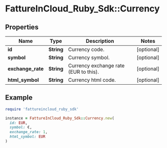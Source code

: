 # FattureInCloud_Ruby_Sdk::Currency

## Properties

| Name | Type | Description | Notes |
| ---- | ---- | ----------- | ----- |
| **id** | **String** | Currency code. | [optional] |
| **symbol** | **String** | Currency symbol. | [optional] |
| **exchange_rate** | **String** | Currency exchange rate (EUR to this). | [optional] |
| **html_symbol** | **String** | Currency html code. | [optional] |

## Example

```ruby
require 'fattureincloud_ruby_sdk'

instance = FattureInCloud_Ruby_Sdk::Currency.new(
  id: EUR,
  symbol: €,
  exchange_rate: 1,
  html_symbol: EUR
)
```

